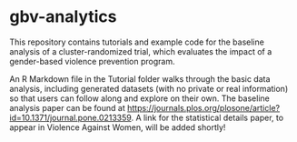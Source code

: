 # gbv-analytics
This repository contains tutorials and example code for the baseline analysis of a cluster-randomized trial, which evaluates the impact of a gender-based violence prevention program.

An R Markdown file in the Tutorial folder walks through the basic data analysis, including generated datasets (with no private or real information) so that users can follow along and explore on their own. The baseline analysis paper can be found at https://journals.plos.org/plosone/article?id=10.1371/journal.pone.0213359. A link for the statistical details paper, to appear in Violence Against Women, will be added shortly! 